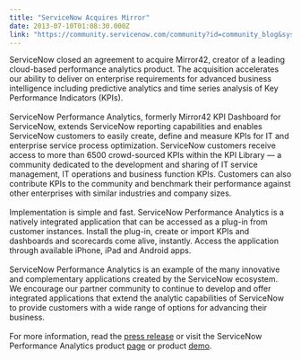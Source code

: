 ```yaml
---
title: "ServiceNow Acquires Mirror"
date: 2013-07-10T01:08:30.000Z
link: "https://community.servicenow.com/community?id=community_blog&sys_id=1cfc62a5dbd0dbc01dcaf3231f9619a8"
---
```

<p>ServiceNow closed an agreement to acquire Mirror42, creator of a leading cloud-based performance analytics product. The acquisition accelerates our ability to deliver on enterprise requirements for advanced business intelligence including predictive analytics and time series analysis of Key Performance Indicators (KPIs).<br /> <br />ServiceNow Performance Analytics, formerly Mirror42 KPI Dashboard for ServiceNow, extends ServiceNow reporting capabilities and enables ServiceNow customers to easily create, define and measure KPIs for IT and enterprise service process optimization. ServiceNow customers receive access to more than 6500 crowd-sourced KPIs within the KPI Library — a community dedicated to the development and sharing of IT service management, IT operations and business function KPIs. Customers can also contribute KPIs to the community and benchmark their performance against other enterprises with similar industries and company sizes.<br /> <br />Implementation is simple and fast. ServiceNow Performance Analytics is a natively integrated application that can be accessed as a plug-in from customer instances. Install the plug-in, create or import KPIs and dashboards and scorecards come alive, instantly. Access the application through available iPhone, iPad and Android apps.<br /> <br />ServiceNow Performance Analytics is an example of the many innovative and complementary applications created by the ServiceNow ecosystem. We encourage our partner community to continue to develop and offer integrated applications that extend the analytic capabilities of ServiceNow to provide customers with a wide range of options for advancing their business.<br /><br />For more information, read the <a title="w.servicenow.com/knowledge.do?sysparm_document_key=kb_knowledge,8aadb9586f6a45006e28e13f9f3ee431" href="http://www.servicenow.com/knowledge.do?sysparm_document_key=kb_knowledge,8aadb9586f6a45006e28e13f9f3ee431">press release</a> or visit the ServiceNow Performance Analytics product <a title="rror42.com/product" href="http://mirror42.com/product">page</a> or product <a title="rror42.com/product/resources" href="http://mirror42.com/product/resources">demo</a>.</p>